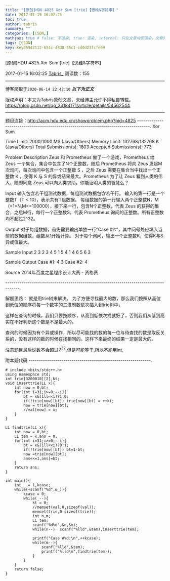 ```yaml
---
title: "[原创]HDU 4825 Xor Sum [trie]【思维&字符串】"
date: 2017-01-15 16:02:25
toc: true
author: tabris
summary: ""
categories: [CSDN,]
mathjax: true # false: 不渲染, true: 渲染, internal: 只在文章内部渲染，文章列表中不渲染
tags: [CSDN]
key: key05942112-654c-48d8-85c1-cd0d23fcfe09
---
```


[原创]HDU 4825 Xor Sum [trie]【思维&字符串】

2017-01-15 16:02:25  [Tabris_](https://me.csdn.net/qq_33184171) 阅读数：155

---

博客爬取于`2020-06-14 22:42:10`
***以下为正文***

版权声明：本文为Tabris原创文章，未经博主允许不得私自转载。
https://blog.csdn.net/qq_33184171/article/details/54562544

<!-- more -->

---

题目连接：http://acm.hdu.edu.cn/showproblem.php?pid=4825
------------------------------------------------------------------------------------.
Xor Sum

Time Limit: 2000/1000 MS (Java/Others)    Memory Limit: 132768/132768 K (Java/Others)
Total Submission(s): 1803    Accepted Submission(s): 773


Problem Description
Zeus 和 Prometheus 做了一个游戏，Prometheus 给 Zeus 一个集合，集合中包含了N个正整数，随后 Prometheus 将向 Zeus 发起M次询问，每次询问中包含一个正整数 S ，之后 Zeus 需要在集合当中找出一个正整数 K ，使得 K 与 S 的异或结果最大。Prometheus 为了让 Zeus 看到人类的伟大，随即同意 Zeus 可以向人类求助。你能证明人类的智慧么？


Input
输入包含若干组测试数据，每组测试数据包含若干行。
输入的第一行是一个整数T（T < 10），表示共有T组数据。
每组数据的第一行输入两个正整数N，M（<1=N,M<=100000），接下来一行，包含N个正整数，代表 Zeus 的获得的集合，之后M行，每行一个正整数S，代表 Prometheus 询问的正整数。所有正整数均不超过2^32。


Output
对于每组数据，首先需要输出单独一行”Case #?:”，其中问号处应填入当前的数据组数，组数从1开始计算。
对于每个询问，输出一个正整数K，使得K与S异或值最大。


Sample Input
2
3 2
3 4 5
1
5
4 1
4 6 5 6
3


Sample Output
Case #1:
4
3
Case #2:
4


Source
2014年百度之星程序设计大赛 - 资格赛

-------------------------------------------------------------------------------------.

解题思路：
就是用trie树来解决。
为了方便寻找最大的数，那么我们按照从高位到低位的顺序将每一个数字的二进制数依次插入到trie树中，

这样在查询的时候，我们只要按顺序，从高到低依次找就好了，否则我们从低到高实在不好判断这个数是不是最大的。

查询的时候因为有个异或操作，所以尽可能找的数的每一位与待查找的数是取反关系的，没有这样的数的时候在找相同的。这样下来最终的结果一定是最大的。

注意题目最后说数不会超过$2^{32}$,但是可能等于,所以不能用int,


附本题代码
------------------------------------------------------------.
```
# include <bits/stdc++.h>
using namespace std;
int trie[3200010][2],kt;
void inserttrie(LL x){
    int now = 0,bt;
    for(int i=31;i>=0;--i){
        bt = x&(1ll<<i)?1:0;
        if(!trie[now][bt]) trie[now][bt] = ++kt;
        now = trie[now][bt];
        //val[now] = x;
    }
}

LL findtrie(LL x){
    int now = 0,bt;
    LL tem = x,ans = 0;
    for(int i=31;i>=0;--i){
        bt = x&(1ll<<i)?0:1;
        if(!trie[now][bt]) bt=1-bt;
        now =trie[now][bt];
        ans<<=1,ans|=bt;
    }
    return ans;
}

int main(){
    int _ = 1,kcase;
    while(~scanf("%d",&_)){
        kcase = 0;
        while(_--){
            kt = 0;
            //memset(val,0,sizeof(val));
            memset(trie,0,sizeof(trie));
            int n,m;
            LL tem;
            scanf("%d%d",&n,&m);
            while(n--)  scanf("%lld",&tem),inserttrie(tem);

            printf("Case #%d:\n",++kcase);
            while(m--){
                scanf("%lld",&tem);
                printf("%lld\n",findtrie(tem));
            }
        }
    }
    return false;
}

```
